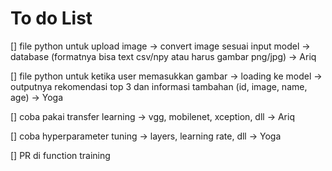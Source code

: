 # To do List

[] file python untuk upload image -> convert image sesuai input model -> database (formatnya bisa text csv/npy atau harus gambar png/jpg) -> Ariq

[] file python untuk ketika user memasukkan gambar -> loading ke model -> outputnya rekomendasi top 3 dan informasi tambahan (id, image, name, age) -> Yoga

[] coba pakai transfer learning -> vgg, mobilenet, xception, dll -> Ariq

[] coba hyperparameter tuning -> layers, learning rate, dll -> Yoga

[] PR di function training
